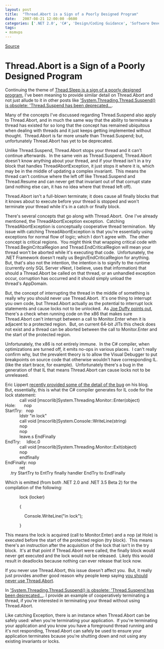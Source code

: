 ```yaml
---
layout: post
title:  "Thread.Abort is a Sign of a Poorly Designed Program"
date:   2007-08-21 12:00:00 -0600
categories: ['.NET 2.0', 'C#', 'Design/Coding Guidance', 'Software Development']
tags:
- msmvps
---
```

[Source](http://blogs.msmvps.com/peterritchie/2007/08/22/thead-abort-is-a-sign-of-a-poorly-designed-program/ "Permalink to Thread.Abort is a Sign of a Poorly Designed Program")

# Thread.Abort is a Sign of a Poorly Designed Program

Continuing the theme of [Thead.Sleep is a sign of a poorly designed program][1], I've been meaning to provide similar detail on Thread.Abort and not just allude to it in other posts like ['System.Threading.Thread.Suspend() is obsolete: 'Thread.Suspend has been deprecated…][2].

Many of the concepts I've discussed regarding Thread.Suspend also apply to Thread.Abort, and in much the same way that the ability to terminate a thread has existed for so long that the concept has remained ubiquitous when dealing with threads and it just keeps getting implemented without thought.  Thread.Abort is far more unsafe than Thread.Suspend; but, unfortunately Thread.Abort has yet to be deprecated.

Unlike Thread.Suspend, Thread.Abort stops your thread and it can't continue afterwards.  In the same vein as Thread.Suspend, Thread.Abort doesn't know anything about your thread, and if your thread isn't in a try block that handles ThreadAbortException, it just stops it where it is, which may be in the middle of updating a complex invariant.  This means the thread can't continue where the left off like Thread.Suspend and Thread.Resume and can never get that invariant out of that corrupt state (and nothing else can, it has no idea where that thread left off).

Thread.Abort isn't a full-blown terminate; it does cause all finally blocks that it knows about to execute before your thread is stopped and won't terminate your thread while it's in a catch or finally block.

There's several concepts that go along with Thread.Abort.  One I've already mentioned, the ThreadAbortException exception.  Catching ThreadAbortException is conceptually cooperative thread termination.  My issue with catching ThreadAbortException is that you're essentially using exceptions for normal flow of logic; which I don't agree with.  The other concept is critical regions.  You might think that wrapping critical code with Thread.BeginCritcalRegion and Thread.EndCriticalRegion will mean your thread won't be aborted while it's executing that code.  Unfortunately, the .NET Framework doesn't really us Begin/EndCriticalRegion for anything.  But, that's also not the intention, the intention is to signify to the runtime (currently only SQL Server vNext, I believe, uses that information) that should a Thread.Abort be called on that thread, or an unhandled exception occur, corruption has occurred and it should simply unload the thread's AppDomain.

But, the concept of interrupting the thread in the middle of something is really why you should never use Thread.Abort.  It's one thing to interrupt you own code, but Thread.Abort actually as the potential to interrupt lock statements and cause locks not to be unlocked.  As [Joe Duffy points out][3], there's a check when running code on the x86 that makes sure Thread.Abort can't interrupt between a call to Monitor.Enter when it is adjacent to a protected region.  But, on current 64-bit JITs this check does not exist and a thread can be aborted between the call to Monitor.Enter and the start of the protected region.

Unfortunately, the x86 is not entirely immune.  In the C# compiler, when optimizations are turned off, it emits no-ops in various places.  I can't really confirm why, but the prevalent theory is to allow the Visual Debugger to put breakpoints on source code that otherwise wouldn't have corresponding IL. (like the start brace, for example).  Unfortunately there's a bug in the generation of that IL that means Thread.Abort can cause locks not to be unreleased.

Eric Lippert [recently provided some of the detail of the bug][4] on his blog.  But, essentially, this is what the C# compiler generates for IL code for the lock statement:  
            call void [mscorlib]System.Threading.Monitor::Enter(object)  
Hole:       nop   
StartTry:   nop   
            ldstr "in lock"  
            call void [mscorlib]System.Console::WriteLine(string)  
            nop   
            nop   
            leave.s EndFinally  
EndTry:     ldloc.0   
            call void [mscorlib]System.Threading.Monitor::Exit(object)  
            nop   
            endfinally   
EndFinally: nop   
            ret   
    .try StartTry to EntTry finally handler EndTry to EndFinally

Which is emitted (from both .NET 2.0 and .NET 3.5 Beta 2) for the compilation of the following:

  

            lock (locker)

            {

                Console.WriteLine("in lock");

            }

This means the lock is acquired (call to Monitor.Enter) and a nop (at Hole) is executed before the start of the protected region (try block).  This means there's an instruction after the acquisition of the lock that isn't in the try block.  It's at that point if Thread.Abort were called, the finally block would never get executed and the lock would not be released.  Likely this would result in deadlocks because nothing can ever release that lock now.

If you never use Thread.Abort, this issue doesn't affect you.  But, it really just provides another good reason why people keep saying [you should never use Thread.Abort][5].

In ['System.Threading.Thread.Suspend() is obsolete: 'Thread.Suspend has been deprecated…][2]. I provide an example of cooperatively terminating a thread, if you're interested in terminating your thread without using Thread.Abort.

Like catching Exception, there is an instance when Thread.Abort can be safely used: when you're terminating your application.  If you're terminating your application and you know you have a foreground thread running and it's not responding, Thread.Abort can safely be used to ensure your application terminates bcause you're shutting down and not using any existing invariants or locks.

[1]: http://msmvps.com/blogs/peterritchie/archive/2007/04/26/thread-sleep-is-a-sign-of-a-poorly-designed-program.aspx
[2]: http://msmvps.com/blogs/peterritchie/archive/2006/10/13/_2700_System.Threading.Thread.Suspend_280029002700_-is-obsolete_3A00_-_2700_Thread.Suspend-has-been-deprecated_2E002E002E00_.aspx
[3]: http://www.bluebytesoftware.com/blog/2007/01/30/MonitorEnterThreadAbortsAndOrphanedLocks.aspx
[4]: http://blogs.msdn.com/ericlippert/archive/2007/08/17/subtleties-of-c-il-codegen.aspx
[5]: http://tdanecker.blogspot.com/2007/08/do-never-ever-use-threadabort.html

